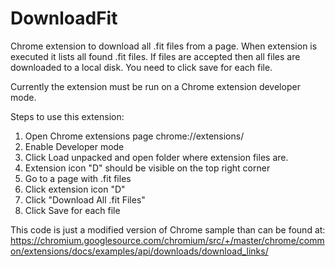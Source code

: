 # DownloadFit

Chrome extension to download all .fit files from a page. When extension is executed it lists all found .fit files. If files are accepted then all files are downloaded to a local disk. You need to click save for each file.

Currently the extension must be run on a Chrome extension developer mode.

Steps to use this extension:

1. Open Chrome extensions page chrome://extensions/
2. Enable Developer mode
3. Click Load unpacked and open folder where extension files are.
4. Extension icon "D" should be visible on the top right corner
5. Go to a page with .fit files
6. Click extension icon "D"
7. Click "Download All .fit Files"
8. Click Save for each file

This code is just a modified version of Chrome sample than can be found at:
https://chromium.googlesource.com/chromium/src/+/master/chrome/common/extensions/docs/examples/api/downloads/download_links/
